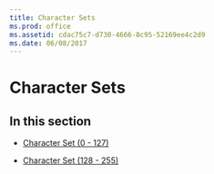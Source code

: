 ```yaml
---
title: Character Sets
ms.prod: office
ms.assetid: cdac75c7-d730-4666-8c95-52169ee4c2d9
ms.date: 06/08/2017
---
```



# Character Sets

## In this section


- [Character Set (0 - 127)](User-Interface-Help/character-set-0127.md)
    
- [Character Set (128 - 255)](User-Interface-Help/character-set-128255.md)
    

